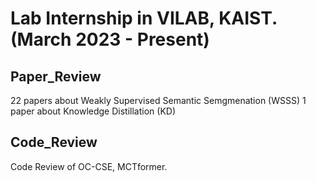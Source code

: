 # Lab Internship in VILAB, KAIST. (March 2023 - Present)
## Paper_Review
22 papers about Weakly Supervised Semantic Semgmenation (WSSS)
1 paper about Knowledge Distillation (KD)

## Code_Review
Code Review of OC-CSE, MCTformer.

